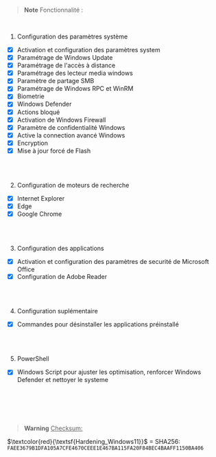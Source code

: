 > __Note__ Fonctionnalité :

<br>

1. Configuration des paramètres système
- [x] Activation et configuration des paramètres system
- [x] Paramétrage de Windows Update
- [x] Paramétrage de l'accès à distance
- [x] Paramétrage des lecteur media windows
- [x] Paramètre de partage SMB
- [x] Paramétrage de Windows RPC et WinRM
- [x] Biometrie
- [x] Windows Defender
- [x] Actions bloqué
- [x] Activation de Windows Firewall
- [x] Paramètre de confidentialité Windows
- [x] Active la connection avancé Windows
- [x] Encryption
- [x] Mise à jour forcé de Flash

<br>
<br>

2. Configuration de moteurs de recherche
- [x] Internet Explorer
- [x] Edge
- [x] Google Chrome

<br>
<br>

3. Configuration des applications
- [x] Activation et configuration des paramètres de securité de Microsoft Office
- [x] Configuration de Adobe Reader

<br>
<br>

4. Configuration suplémentaire
- [x] Commandes pour désinstaller les applications préinstallé

<br>
<br>

5. PowerShell
- [x] Windows Script pour ajuster les optimisation, renforcer Windows Defender et nettoyer le systeme

<br>
<br>
<br>
<br>

> __Warning__ <ins>Checksum:</ins>

<span> $\textcolor{red}{\textsf{Hardening_Windows11}}$ </span> = SHA256:
<code>FAEE3679B1DFA105A7CFE4670CEEE1E467BA115FA20F84BEC4BAAFF1150BA406</code>
